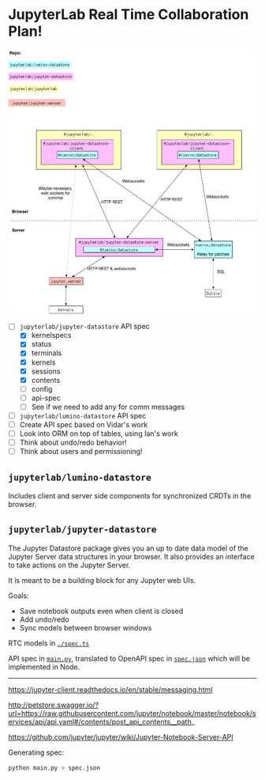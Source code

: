 # JupyterLab Real Time Collaboration Plan!


![](./diagram.png)


- [ ] `jupyterlab/jupyter-datastore` API spec
  - [x] kernelspecs
  - [x] status
  - [x] terminals
  - [x] kernels
  - [x] sessions
  - [x] contents
  - [ ] config
  - [ ] api-spec
  - [ ] See if we need to add any for comm messages
- [ ]  `jupyterlab/lumino-datastore` API spec
  - [ ] Create API spec based on Vidar's work
- [ ] Look into ORM on top of tables, using Ian's work
- [ ] Think about undo/redo behavior!
- [ ] Think about users and permissioning!

## `jupyterlab/lumino-datastore`


Includes client and server side components for synchronized CRDTs in the browser.




## `jupyterlab/jupyter-datastore`

The Jupyter Datastore package gives you an up to date data model of the Jupyter Server data structures in your browser. It also provides an interface to take actions on the Jupyter Server.

It is meant to be a building block for any Jupyter web UIs.

Goals:

* Save notebook outputs even when client is closed
* Add undo/redo
* Sync models between browser windows


RTC models in [`./spec.ts`](./spec.ts)

API spec in [`main.py`](./main.py), translated to OpenAPI spec in [`spec.json`](./spec.json) which will be implemented in Node.

---


https://jupyter-client.readthedocs.io/en/stable/messaging.html

http://petstore.swagger.io/?url=https://raw.githubusercontent.com/jupyter/notebook/master/notebook/services/api/api.yaml#/contents/post_api_contents__path_

https://github.com/jupyter/jupyter/wiki/Jupyter-Notebook-Server-API


Generating spec:


```bash
python main.py > spec.json
```